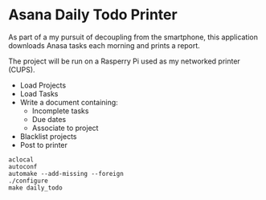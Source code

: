 # Asana Daily Todo Printer

As part of a my pursuit of decoupling from the smartphone, this application downloads Anasa tasks each morning and prints a report.

The project will be run on a Rasperry Pi used as my networked printer (CUPS).

- Load Projects
- Load Tasks
- Write a document containing:
  - Incomplete tasks
  - Due dates
  - Associate to project
- Blacklist projects
- Post to printer


```
aclocal
autoconf
automake --add-missing --foreign
./configure
make daily_todo
```